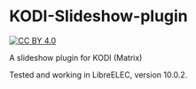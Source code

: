 # KODI-Slideshow-plugin

[![CC BY 4.0][cc-by-shield]][cc-by]

A slideshow plugin for KODI (Matrix)

Tested and working in LibreELEC, version 10.0.2.

[cc-by]: http://creativecommons.org/licenses/by/4.0/
[cc-by-shield]: https://img.shields.io/badge/License-CC%20BY%204.0-lightgrey.svg

